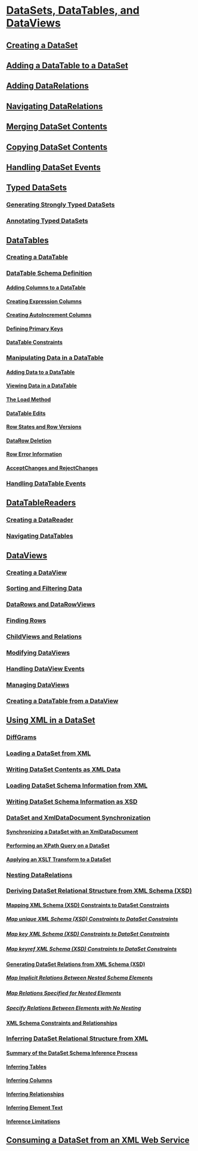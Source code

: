 # [DataSets, DataTables, and DataViews](index.md)
## [Creating a DataSet](creating-a-dataset.md)
## [Adding a DataTable to a DataSet](adding-a-datatable-to-a-dataset.md)
## [Adding DataRelations](adding-datarelations.md)
## [Navigating DataRelations](navigating-datarelations.md)
## [Merging DataSet Contents](merging-dataset-contents.md)
## [Copying DataSet Contents](copying-dataset-contents.md)
## [Handling DataSet Events](handling-dataset-events.md)
## [Typed DataSets](typed-datasets.md)
### [Generating Strongly Typed DataSets](generating-strongly-typed-datasets.md)
### [Annotating Typed DataSets](annotating-typed-datasets.md)
## [DataTables](datatables.md)
### [Creating a DataTable](creating-a-datatable.md)
### [DataTable Schema Definition](datatable-schema-definition.md)
#### [Adding Columns to a DataTable](adding-columns-to-a-datatable.md)
#### [Creating Expression Columns](creating-expression-columns.md)
#### [Creating AutoIncrement Columns](creating-autoincrement-columns.md)
#### [Defining Primary Keys](defining-primary-keys.md)
#### [DataTable Constraints](datatable-constraints.md)
### [Manipulating Data in a DataTable](manipulating-data-in-a-datatable.md)
#### [Adding Data to a DataTable](adding-data-to-a-datatable.md)
#### [Viewing Data in a DataTable](viewing-data-in-a-datatable.md)
#### [The Load Method](the-load-method.md)
#### [DataTable Edits](datatable-edits.md)
#### [Row States and Row Versions](row-states-and-row-versions.md)
#### [DataRow Deletion](datarow-deletion.md)
#### [Row Error Information](row-error-information.md)
#### [AcceptChanges and RejectChanges](acceptchanges-and-rejectchanges.md)
### [Handling DataTable Events](handling-datatable-events.md)
## [DataTableReaders](datatablereaders.md)
### [Creating a DataReader](creating-a-datareader.md)
### [Navigating DataTables](navigating-datatables.md)
## [DataViews](dataviews.md)
### [Creating a DataView](creating-a-dataview.md)
### [Sorting and Filtering Data](sorting-and-filtering-data.md)
### [DataRows and DataRowViews](datarows-and-datarowviews.md)
### [Finding Rows](finding-rows.md)
### [ChildViews and Relations](childviews-and-relations.md)
### [Modifying DataViews](modifying-dataviews.md)
### [Handling DataView Events](handling-dataview-events.md)
### [Managing DataViews](managing-dataviews.md)
### [Creating a DataTable from a DataView](creating-a-datatable-from-a-dataview.md)
## [Using XML in a DataSet](using-xml-in-a-dataset.md)
### [DiffGrams](diffgrams.md)
### [Loading a DataSet from XML](loading-a-dataset-from-xml.md)
### [Writing DataSet Contents as XML Data](writing-dataset-contents-as-xml-data.md)
### [Loading DataSet Schema Information from XML](loading-dataset-schema-information-from-xml.md)
### [Writing DataSet Schema Information as XSD](writing-dataset-schema-information-as-xsd.md)
### [DataSet and XmlDataDocument Synchronization](dataset-and-xmldatadocument-synchronization.md)
#### [Synchronizing a DataSet with an XmlDataDocument](synchronizing-a-dataset-with-an-xmldatadocument.md)
#### [Performing an XPath Query on a DataSet](performing-an-xpath-query-on-a-dataset.md)
#### [Applying an XSLT Transform to a DataSet](applying-an-xslt-transform-to-a-dataset.md)
### [Nesting DataRelations](nesting-datarelations.md)
### [Deriving DataSet Relational Structure from XML Schema (XSD)](deriving-dataset-relational-structure-from-xml-schema-xsd.md)
#### [Mapping XML Schema (XSD) Constraints to DataSet Constraints](mapping-xml-schema-xsd-constraints-to-dataset-constraints.md)
##### [Map unique XML Schema (XSD) Constraints to DataSet Constraints](map-unique-xml-schema-xsd-constraints-to-dataset-constraints.md)
##### [Map key XML Schema (XSD) Constraints to DataSet Constraints](map-key-xml-schema-xsd-constraints-to-dataset-constraints.md)
##### [Map keyref XML Schema (XSD) Constraints to DataSet Constraints](map-keyref-xml-schema-xsd-constraints-to-dataset-constraints.md)
#### [Generating DataSet Relations from XML Schema (XSD)](generating-dataset-relations-from-xml-schema-xsd.md)
##### [Map Implicit Relations Between Nested Schema Elements](map-implicit-relations-between-nested-schema-elements.md)
##### [Map Relations Specified for Nested Elements](map-relations-specified-for-nested-elements.md)
##### [Specify Relations Between Elements with No Nesting](specify-relations-between-elements-with-no-nesting.md)
#### [XML Schema Constraints and Relationships](xml-schema-constraints-and-relationships.md)
### [Inferring DataSet Relational Structure from XML](inferring-dataset-relational-structure-from-xml.md)
#### [Summary of the DataSet Schema Inference Process](summary-of-the-dataset-schema-inference-process.md)
#### [Inferring Tables](inferring-tables.md)
#### [Inferring Columns](inferring-columns.md)
#### [Inferring Relationships](inferring-relationships.md)
#### [Inferring Element Text](inferring-element-text.md)
#### [Inference Limitations](inference-limitations.md)
## [Consuming a DataSet from an XML Web Service](consuming-a-dataset-from-an-xml-web-service.md)
